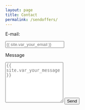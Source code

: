 ```yaml
---
layout: page
title: Contact
permalink: /sendoffers/
---
```


<html>
<form action="https://formspree.io/johnamata@gmx.com"
      method="POST">
      <p class="lead">E-mail:</p>
    <input type="email" name="_replyto" placeholder="{{ site.var_your_email }}">
    <input type="hidden" name="_next" value="{{ site.baseurl }}/thanks" />
    <input type="hidden" name="_subject" value="New submission from {{ site.url }}{{ site.baseurl }}" />
    <input type="text" name="_gotcha" style="display:none" />
      <p class="lead">Message</p>
    <textarea type="text" name="content" rows="8" placeholder="{{ site.var_your_message }}"></textarea>
    <input type="submit" value="Send">
</form>
</html>
